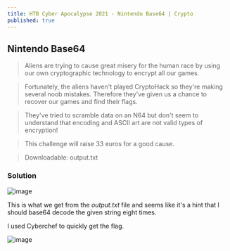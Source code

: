 ```yaml
---
title: HTB Cyber Apocalypse 2021 - Nintendo Base64 | Crypto
published: true
---
```


## [](#header-2)Nintendo Base64

> Aliens are trying to cause great misery for the human race by using our own cryptographic technology to encrypt all our games.

> Fortunately, the aliens haven't played CryptoHack so they're making several noob mistakes. Therefore they've given us a chance to recover our games and find their flags.

> They've tried to scramble data on an N64 but don't seem to understand that encoding and ASCII art are not valid types of encryption!

> This challenge will raise 33 euros for a good cause.

> Downloadable: output.txt

### [](#header-3)Solution

![image](https://user-images.githubusercontent.com/81070073/115813668-72282980-a3a8-11eb-8160-bfb51bbce315.png)

This is what we get from the _output.txt_ file and seems like it's a hint that I should base64 decode the given string eight times.

I used Cyberchef to quickly get the flag.


![image](https://user-images.githubusercontent.com/81070073/115813869-dd71fb80-a3a8-11eb-83e0-27e8aafa5f5d.png)

